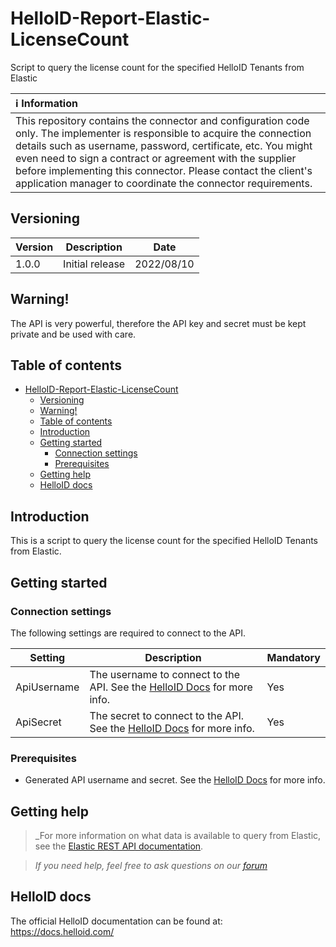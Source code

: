 # HelloID-Report-Elastic-LicenseCount
Script to query the license count for the specified HelloID Tenants from Elastic

| :information_source: Information |
|:---------------------------|
| This repository contains the connector and configuration code only. The implementer is responsible to acquire the connection details such as username, password, certificate, etc. You might even need to sign a contract or agreement with the supplier before implementing this connector. Please contact the client's application manager to coordinate the connector requirements. |

## Versioning
| Version | Description | Date |
| - | - | - |
| 1.0.0   | Initial release | 2022/08/10  |

## Warning!
The API is very powerful, therefore the API key and secret must be kept private and be used with care.

## Table of contents
- [HelloID-Report-Elastic-LicenseCount](#helloid-report-elastic-licensecount)
  - [Versioning](#versioning)
  - [Warning!](#warning)
  - [Table of contents](#table-of-contents)
  - [Introduction](#introduction)
  - [Getting started](#getting-started)
    - [Connection settings](#connection-settings)
    - [Prerequisites](#prerequisites)
  - [Getting help](#getting-help)
  - [HelloID docs](#helloid-docs)

## Introduction
This is a script to query the license count for the specified HelloID Tenants from Elastic. 

## Getting started

### Connection settings
The following settings are required to connect to the API.

| Setting       | Description                             | Mandatory   |
| ------------- | -----------                             | ----------- |
| ApiUsername   | The username to connect to the API. See the [HelloID Docs](https://docs.helloid.com/hc/en-us/articles/360021543379) for more info.  | Yes         |
| ApiSecret     | The secret to connect to the API. See the [HelloID Docs](https://docs.helloid.com/hc/en-us/articles/360021543379) for more info.  | Yes         |

### Prerequisites
- Generated API username and secret. See the [HelloID Docs](https://docs.helloid.com/hc/en-us/articles/360021543379) for more info.


## Getting help
> _For more information on what data is available to query from Elastic, see the [Elastic REST API documentation](https://www.elastic.co/guide/en/elasticsearch/reference/current/rest-apis.html).

> _If you need help, feel free to ask questions on our [forum](https://forum.helloid.com)_

## HelloID docs
The official HelloID documentation can be found at: https://docs.helloid.com/